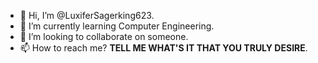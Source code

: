 - 👋 Hi, I’m @LuxiferSagerking623.
- 🌱 I’m currently learning Computer Engineering.
- 👀 I’m looking to collaborate on someone.
- 📫 How to reach me? **TELL ME WHAT'S IT THAT YOU TRULY DESIRE**.

<!---
LuxiferSagerking623/LuxiferSagerking623 is a ✨ special ✨ repository because its `README.md` (this file) appears on your GitHub profile.
You can click the Preview link to take a look at your changes.
--->
